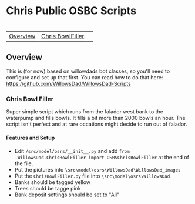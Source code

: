 # Chris Public OSBC Scripts
# 

|                                 |                           |                               |
|---------------------------------|---------------------------|-------------------------------|
| [Overview](#overview) | [Chris BowlFiller](#chris-bowl-filler) |  |







## Overview
This is (for now) based on willowdads bot classes, so you'll need to configure and set up that first. You can read how to do that here:
https://github.com/WillowsDad/WillowsDad-Scripts




### Chris Bowl Filler
Super simple script which runs from the falador west bank to the waterpump and fills bowls. It fills a bit more than 2000 bowls an hour. The script isn't perfect and at rare occations might decide to run out of falador.
#### Features and Setup
- Edit `/src/model/osrs/__init__.py` and add `from .WillowsDad.ChrisBowlFiller import OSRSChrisBowlFiller` at the end of the file.
- Put the pictures into `\src\model\osrs\WillowsDad\WillowsDad_images`
- Put the `ChrisBowlFiller.py` file into `\src\model\osrs\WillowsDad`
- Banks should be tagged yellow
- Trees should be tagge pink
- Bank deposit settings should be set to "All"
